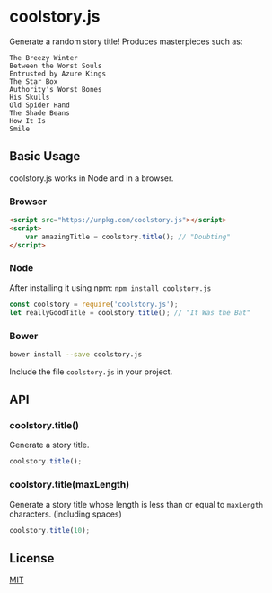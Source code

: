 # coolstory.js
Generate a random story title! Produces masterpieces such as:

    The Breezy Winter
    Between the Worst Souls
    Entrusted by Azure Kings
    The Star Box
    Authority's Worst Bones
    His Skulls
    Old Spider Hand
    The Shade Beans
    How It Is
    Smile

## Basic Usage
coolstory.js works in Node and in a browser.

### Browser

``` html
<script src="https://unpkg.com/coolstory.js"></script>
<script>
    var amazingTitle = coolstory.title(); // "Doubting"
</script>
```

### Node

After installing it using npm: `npm install coolstory.js`

``` js
const coolstory = require('coolstory.js');
let reallyGoodTitle = coolstory.title(); // "It Was the Bat"
```

### Bower

``` bash
bower install --save coolstory.js
```

Include the file `coolstory.js` in your project.

## API

### coolstory.title()
Generate a story title.

``` js
coolstory.title();
```

### coolstory.title(maxLength)
Generate a story title whose length is less than or equal to `maxLength` characters. (including spaces)

``` js
coolstory.title(10);
```

## License

[MIT](/LICENSE)
